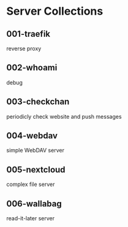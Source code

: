 Server Collections
==================

001-traefik
---------
reverse proxy

002-whoami
---------
debug

003-checkchan
---------
periodicly check website and push messages

004-webdav
--------
simple WebDAV server

005-nextcloud
---------
complex file server

006-wallabag
---------
read-it-later server
